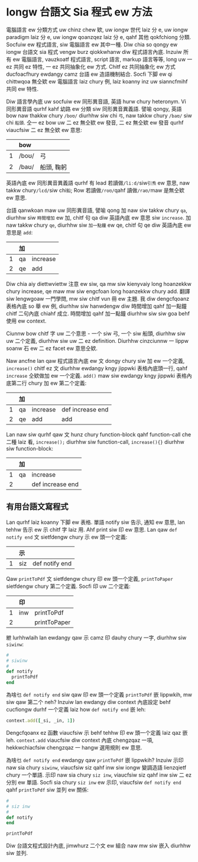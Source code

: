 # Iongw 台語文 Sia 程式 ew 方法

電腦語言 ew 分類方式 uw chinz chew 欵, uw iongw 世代 laiz 分 e, uw iongw paradigm laiz 分 e, uw iongw qoanzqez laiz 分 e, qahf 其他 qokfchiong 分類. Socfuiw ew 程式語言, siw 電腦語言 ew 其中一種. Diw chia so qongy ew iongw 台語文 sia 程式 vengw burz qiokkwhanw diw 程式語言內底. Inzuiw 所有 ew 電腦語言, vauzkoatf 程式語言, script 語言, markup 語言等等, long uw 一 ez 共同 ez 特性, 一 ez 共同抽象化 ew 方式. Chitf ez 共同抽象化 ew 方式 ducfoacfhury ewdangy camz 台語 ew 造語機制結合. Socfi 下脚 ew qi chittwqoa 無仝欵 ew 電腦語言 laiz chury 例, laiz koanny inz uw sianncfmihf 共同 ew 特性.

Diw 語言學內底 uw socfuiw ew 同形異音語, 英語 hurw chury heteronym. Vi 同形異音語 qurhf kahf 幼路 ew 分類 siw 同形異音異義語. 譬喻 qongy, 英語 bow naw thakkw chury `/boʊ/` diurhhw siw chi `弓`, naw takkw chury `/baʊ/` siw chi `船頭`. 仝一 ez bow uw 二 ez 無仝欵 ew 發音, 二 ez 無仝欵 ew 發音 qurhf viaucfsiw 二 ez 無仝欵 ew 意思:

| | bow | |
| :--- | :--- | :--- |
| 1 | /boʊ/ | 弓 |
| 2 | /baʊ/ | 船頭, 鞠躬 |

英語內底 ew 同形異音異義語 qurhf 有 lead 若讀做`/liːd/`siw`引𤆬` ew 意思, naw takkw chury`/lɛd/`siw chi`鉛`; Row 若讀做`/roʊ/`qahf 讀做`/raʊ/`maw 是無仝欵 ew 意思.

台語 qanwkoan maw uw 同形異音語, 譬喻 qong 加 naw siw takkw chury `qa`, diurhhw siw `時間增加` ew 加, chitf 句 qa diw 英語內底 ew 意思 siw `increase`. 加 naw takkw chury `qe`, diurhhw siw `加一點鐘` ew qe, chitf 句 qe diw 英語內底 ew 意思是 `add`:

| | 加 | |
| :--- | :--- | :--- |
| 1 | qa | increase |
| 2 | qe | add |

Diw chia aiy diettwviettw 注意 ew siw, qa mw siw kienyvaiy long hoanzekkw chury increase, qe maw mw siw engcfoan long hoanzekkw chury add. 翻譯 siw lengwgoaw 一門學問, mw siw chitf vun 冊 ew 主題. 我 diw dengcfqoanz 表格內底 so 舉 ew 例, diurhhw siw hanwdengw diw 時間增加 qahf 加一點鐘 chitf 二句內底 chiahf 成立. 時間增加 qahf 加一點鐘 diurhhw siw siw goa behf 使用 ew context.

Ciunnw bow chitf 字 uw 二个意思 - 一个 siw 弓, 一个 siw 船頭, diurhhw siw uw 二个定義, diurhhw siw uw 二 ez definition. Diurhhw cinzciunnw 一 lippw soanw 石 ew 二 ez facet ew 意思仝欵.

Naw ancfne lan qaw 程式語言內底 ew 文 dongy chury siw 加 ew 一个定義, `increase()` chitf ez 文 diurhhw ewdangy kngy jippwki 表格內底頭一行, qahf `increase` 仝欵做加 ew 一个定義. `add()` maw siw ewdangy kngy jippwki 表格內底第二行 chury 加 ew 第二个定義:

| | 加 | | |
| :--- | :--- | :--- | :--- |
| 1 | qa | increase | def increase end |
| 2 | qe | add | add |

Lan naw siw qurhf qaw 文 hunz chury function-block qahf function-call che 二種 laiz 看, `increase();` diurhhw siw function-call, `increase(){}` diurhhw siw function-block:

| | 加 | |
| :--- | :--- | :--- |
| 1 | qa | increase |
| 2 | | def increase end |

## 有用台語文寫程式

Lan qurhf laiz koanny 下脚 ew 表格. 單語 notify siw 告示, 通知 ew 意思, lan tehhw 告示 ew 示 chitf 字 laiz 用. Ahf print siw 印 ew 意思. Lan qaw `def notify end` 文 sietfdengw chury 示 ew 頭一个定義:

| | 示 | |
| :--- | :--- | :--- |
| 1 | siz | def notify end |

Qaw `printToPdf` 文 sietfdengw chury 印 ew 頭一个定義, `printToPaper` sietfdengw chury 第二个定義. Socfi 印 uw 二个定義:

| | 印 | |
| :--- | :--- | :--- |
| 1 | inw | printToPdf |
| 2 | | printToPaper |

紲 lurhhwlaih lan ewdangy qaw 示 camz 印 dauhy chury 一字, diurhhw siw `siwinw`:

```ruby
#
# siwinw
#
def notify
  printToPdf
end
```

為啥乜 `def notify end` siw qaw 印 ew 頭一个定義 `printToPdf` 嵌 lippwkih, mw siw qaw 第二个 neh? Inzuiw lan ewdangy diw context 內底設定 behf cucfiongw durhf 一个定義 laiz how `def notify end` 嵌 leh:

```ruby
context.add([_si, _in, 1])
```

Dengcfqoanx ez 函數 viaucfsiw 示 behf tehhw 印 ew 頭一个定義 laiz qaz 嵌 leh. `context.add` viaucfsiw diw context 內底 chengzqaz 一項, hekkwchiacfsiw chengzqaz 一 hangw 選用規則 ew 意思.

為啥乜 `def notify end` ewdangy qaw `printToPdf` 嵌 lippwkih? Inzuiw 示印 naw sia chury `siwinw`, viaucfsiw siz qahf inw siw iongw 變調造語 lienzqietf chury 一个單語. 示印 naw sia chury `siz inw`, viaucfsiw siz qahf inw siw 二 ez 分別 ew 單語. Socfi sia chury `siz inw` ew 示印, viaucfsiw `def notify end` qahf `printToPdf` siw 並列 ew 關係:

```ruby
#
# siz inw
#
def notify
end

printToPdf
```

Diw 台語文程式設計內底, jimwhurz 二个文 ew 組合 naw mw siw 嵌入 diurhhw siw 並列.
